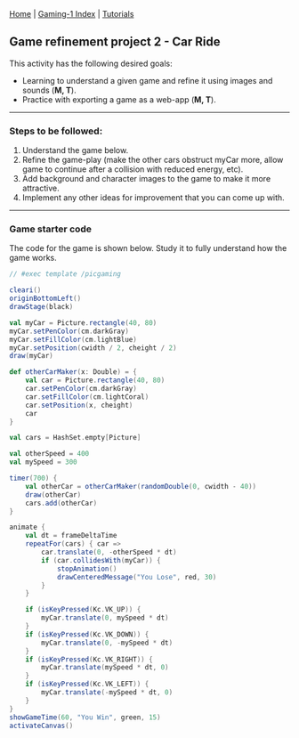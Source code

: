 <div class="nav">
  <a href="../../index.html">Home</a> | <a href="index.html">Gaming-1 Index</a> | <a href="../../tutorials-index.html">Tutorials</a>
</div>

## Game refinement project 2 - Car Ride

This activity has the following desired goals:
* Learning to understand a given game and refine it using images and sounds (**M, T**).
* Practice with exporting a game as a web-app (**M, T**).

---

### Steps to be followed:
1. Understand the game below.
1. Refine the game-play (make the other cars obstruct myCar more, allow game to continue after a collision with reduced energy, etc).
1. Add background and character images to the game to make it more attractive.
1. Implement any other ideas for improvement that you can come up with.

---

### Game starter code

The code for the game is shown below. Study it to fully understand how the game works.

```scala
// #exec template /picgaming

cleari()
originBottomLeft()
drawStage(black)

val myCar = Picture.rectangle(40, 80)
myCar.setPenColor(cm.darkGray)
myCar.setFillColor(cm.lightBlue)
myCar.setPosition(cwidth / 2, cheight / 2)
draw(myCar)

def otherCarMaker(x: Double) = {
    val car = Picture.rectangle(40, 80)
    car.setPenColor(cm.darkGray)
    car.setFillColor(cm.lightCoral)
    car.setPosition(x, cheight)
    car
}

val cars = HashSet.empty[Picture]

val otherSpeed = 400
val mySpeed = 300

timer(700) {
    val otherCar = otherCarMaker(randomDouble(0, cwidth - 40))
    draw(otherCar)
    cars.add(otherCar)
}

animate {
    val dt = frameDeltaTime
    repeatFor(cars) { car =>
        car.translate(0, -otherSpeed * dt)
        if (car.collidesWith(myCar)) {
            stopAnimation()
            drawCenteredMessage("You Lose", red, 30)
        }
    }

    if (isKeyPressed(Kc.VK_UP)) {
        myCar.translate(0, mySpeed * dt)
    }
    if (isKeyPressed(Kc.VK_DOWN)) {
        myCar.translate(0, -mySpeed * dt)
    }
    if (isKeyPressed(Kc.VK_RIGHT)) {
        myCar.translate(mySpeed * dt, 0)
    }
    if (isKeyPressed(Kc.VK_LEFT)) {
        myCar.translate(-mySpeed * dt, 0)
    }
}
showGameTime(60, "You Win", green, 15)
activateCanvas()
```

